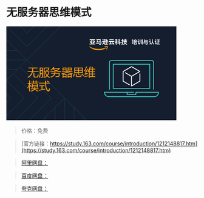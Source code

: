 # 无服务器思维模式

![img](../../../assets/study163/free/76036679383f4866bf68c7c9dd0d9af5.png)

> 价格：免费

> [官方链接：https://study.163.com/course/introduction/1212148817.htm](https://study.163.com/course/introduction/1212148817.htm)

> [阿里网盘：]()

> [百度网盘：]()

> [夸克网盘：]()

